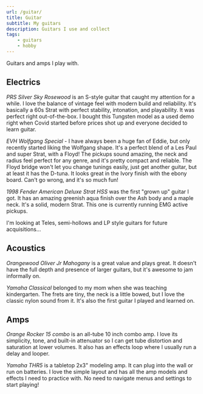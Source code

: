 ```yaml
---
url: /guitar/
title: Guitar
subtitle: My guitars
description: Guitars I use and collect
tags:
    - guitars
    - hobby
---
```


Guitars and amps I play with. 

<section>

## Electrics

_PRS Silver Sky Rosewood_ is an S-style guitar that caught my attention for a while. I love the balance of vintage feel with modern build and reliability. It's basically a 60s Strat with perfect stability, intonation, and playability. It was perfect right out-of-the-box. I bought this Tungsten model as a used demo right when Covid started before prices shot up and everyone decided to learn guitar. 

_EVH Wolfgang Special_ - I have always been a huge fan of Eddie, but only recently started liking the Wolfgang shape. It's a perfect blend of a Les Paul and super Strat, with a Floyd! The pickups sound amazing, the neck and radius feel perfect for any genre, and it's pretty compact and reliable. The Floyd bridge won't let you change tunings easily, just get another guitar, but at least it has the D-tuna. It looks great in the Ivory finish with the ebony board. Can't go wrong, and it's so much fun! 

_1998 Fender American Deluxe Strat HSS_ was the first "grown up" guitar I got. It has an amazing greenish aqua finish over the Ash body and a maple neck. It's a solid, modern Strat. This one is currently running EMG active pickups. 

I'm looking at Teles, semi-hollows and LP style guitars for future acquisitions...

</section><section>

## Acoustics

_Orangewood Oliver Jr Mahogany_ is a great value and plays great. It doesn't have the full depth and presence of larger guitars, but it's awesome to jam informally on. 

_Yamaha Classical_ belonged to my mom when she was teaching kindergarten. The frets are tiny, the neck is a little bowed, but I love the classic nylon sound from it. It's also the first guitar I played and learned on. 

</section><section>

## Amps

_Orange Rocker 15 combo_ is an all-tube 10 inch combo amp. I love its simplicity, tone, and built-in attenuator so I can get tube distortion and saturation at lower volumes. It also has an effects loop where I usually run a delay and looper. 

_Yamaha THR5_ is a tabletop 2x3" modeling amp. It can plug into the wall or run on batteries. I love the simple layout and has all the amp models and effects I need to practice with. No need to navigate menus and settings to start playing! 

</section>